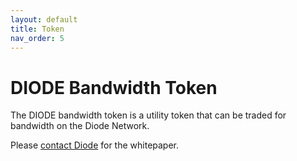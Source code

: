 ```yaml
---
layout: default
title: Token
nav_order: 5
---
```


# DIODE Bandwidth Token

The DIODE bandwidth token is a utility token that can be traded for bandwidth on the Diode Network.

Please [contact Diode](https://contactdiode.paperform.co/) for the whitepaper.
